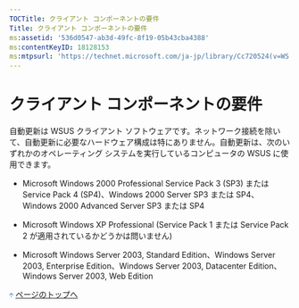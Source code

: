 ```yaml
---
TOCTitle: クライアント コンポーネントの要件
Title: クライアント コンポーネントの要件
ms:assetid: '536d0547-ab3d-49fc-8f19-05b43cba4388'
ms:contentKeyID: 18128153
ms:mtpsurl: 'https://technet.microsoft.com/ja-jp/library/Cc720524(v=WS.10)'
---
```


クライアント コンポーネントの要件
=================================

自動更新は WSUS クライアント ソフトウェアです。ネットワーク接続を除いて、自動更新に必要なハードウェア構成は特にありません。自動更新は、次のいずれかのオペレーティング システムを実行しているコンピュータの WSUS に使用できます。

-   Microsoft Windows 2000 Professional Service Pack 3 (SP3) または Service Pack 4 (SP4)、Windows 2000 Server SP3 または SP4、Windows 2000 Advanced Server SP3 または SP4

-   Microsoft Windows XP Professional (Service Pack 1 または Service Pack 2 が適用されているかどうかは問いません)

-   Microsoft Windows Server 2003, Standard Edition、Windows Server 2003, Enterprise Edition、Windows Server 2003, Datacenter Edition、Windows Server 2003, Web Edition

![](images/Cc720524.arrow_px_up(ja-jp,WS.10).gif) [ページのトップへ](#ctl00_rs1_eb1_panel1)
